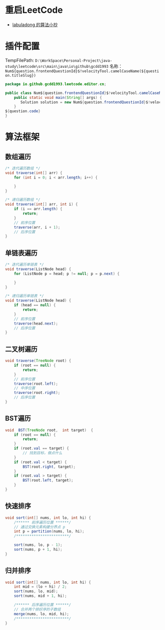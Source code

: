 # 重启LeetCode

- [labuladong 的算法小抄](https://labuladong.gitee.io/algo/)


# 插件配置
TempFilePath: `D:\WorkSpace\Personal-Project\java-study\leetcode\src\main\java\io\github\gcdd1993`
名称：`Num${question.frontendQuestionId}$!velocityTool.camelCaseName(${question.titleSlug})`

```java
package io.github.gcdd1993.leetcode.editor.cn;

public class Num${question.frontendQuestionId}$!velocityTool.camelCaseName(${question.titleSlug}){
    public static void main(String[] args) {
       Solution solution = new Num${question.frontendQuestionId}$!velocityTool.camelCaseName(${question.titleSlug})().new Solution();
    }
${question.code}
}
```

# 算法框架

## 数组遍历

```java
/* 迭代遍历数组 */
void traverse(int[] arr) {
    for (int i = 0; i < arr.length; i++) {

    }
}

/* 递归遍历数组 */
void traverse(int[] arr, int i) {
    if (i == arr.length) {
        return;
    }
    // 前序位置
    traverse(arr, i + 1);
    // 后序位置
}
```

## 单链表遍历

```java
/* 迭代遍历单链表 */
void traverse(ListNode head) {
    for (ListNode p = head; p != null; p = p.next) {

    }
}

/* 递归遍历单链表 */
void traverse(ListNode head) {
    if (head == null) {
        return;
    }
    // 前序位置
    traverse(head.next);
    // 后序位置
}
```

## 二叉树遍历

```java
void traverse(TreeNode root) {
    if (root == null) {
        return;
    }
    // 前序位置
    traverse(root.left);
    // 中序位置
    traverse(root.right);
    // 后序位置
}
```

## BST遍历

```java
void  BST(TreeNode root,  int target)  {
    if (root == null) {
        return;
    }
    if (root.val == target) {
        // 找到目标，做点什么 
    }
    if (root.val < target) {
        BST(root.right, target);
    }
    if (root.val > target) {
        BST(root.left, target);
    }
}
```

## 快速排序

```java
void sort(int[] nums, int lo, int hi) {
    /****** 前序遍历位置 ******/
    // 通过交换元素构建分界点 p
    int p = partition(nums, lo, hi);
    /************************/

    sort(nums, lo, p - 1);
    sort(nums, p + 1, hi);
}
```

## 归并排序

```java
void sort(int[] nums, int lo, int hi) {
    int mid = (lo + hi) / 2;
    sort(nums, lo, mid);
    sort(nums, mid + 1, hi);

    /****** 后序遍历位置 ******/
    // 合并两个排好序的子数组
    merge(nums, lo, mid, hi);
    /************************/
}
```

